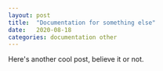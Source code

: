 ```yaml
---
layout: post
title:  "Documentation for something else"
date:   2020-08-18
categories: documentation other
---
```


Here's another cool post, believe it or not.